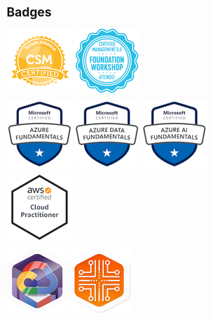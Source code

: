 # Badges

[![Certified ScrumMaster® (CSM®)][1.1]][1]
[![Certified Management 3.0 Foundation Workshop Attendee][1.2]][2]
<!--
[![Certified SAFe® Scrum Master][1.3]][0]
[![Certified SAFe® Architect][1.4]][0]
-->

[![Microsoft Certified: Azure Fundamentals][2.1]][3]
[![Microsoft Certified: Azure Data Fundamentals][2.2]][5]
[![Microsoft Certified: Azure AI Fundamentals][2.3]][6]
<!--
[![Microsoft Certified: Azure Security Engineer Asociate][2.4]][0]
[![Microsoft Certified: Azure Solutions Architect Expert][2.5]][0]
-->

[![AWS Certified: Cloud Practitioner][3.1]][4]
<!--
[![AWS Certified: Solutions Architect Asociate][3.2][0]
[![AWS Certified: Security Specialty][3.3]][0]
[![AWS Certified: Solutions Architect Professional][3.4]][0]
-->

[![QwikLabs: Google Cloud Essentials][4.1]][7]
[![QwikLabs: Google Cloud Essentials][4.2]][7]
<!--
[![QwikLabs: Google Cloud Essentials][4.3]][7]
[![QwikLabs: Google Cloud Essentials][4.4]][7]
[![GCP Certified: Cloud Engineer Asociate][4.5]][0]
[![GCP Certified: Cloud Architect Professional][4.6]][0]
[![GCP Certified: Cloud Security Engineer Professional][4.7]][0]
-->

<!--
[![Red Hat Certified Professional][5.1]][0]
[![Red Hat Certified Engineer][5.2]][0]
-->

[0]: .
[1]: http://bcert.me/sxendphet
[2]: ./cm30fwa.pdf
[3]: https://www.youracclaim.com/badges/50625fa1-dafa-40ee-999f-fa5012c9d2d0
[4]: https://www.youracclaim.com/badges/9bc82cfc-2a9f-43f3-8cd7-7b8496f1106f
[5]: https://www.youracclaim.com/badges/684d1e55-5cb7-4335-b9f7-2a0893dd4a2e
[6]: https://www.youracclaim.com/badges/2b946354-27c2-4285-897a-e0d3173ddab2
[7]: https://www.qwiklabs.com/public_profiles/799bf8c8-0895-4121-a4b1-1441d22577f8

[1.1]: sacsm.png
[1.2]: cm30fwa.png
[1.3]: safe-ssm-5.png
[1.4]: safe-arch-5.png
[2.1]: az-900.png
[2.2]: dp-900.png
[2.3]: ai-900.png
[2.4]: az-500.png
[2.5]: az-30x.png
[3.1]: clf-c01.png
[3.2]: saa-c02.png
[3.3]: scs-c01.png
[4.1]: gce.jpeg
[4.2]: gcei.png
[4.3]: gce-ai.png
[4.4]: gce-archi.png
[5.1]: rhcp.png
[5.2]: rhce.png

